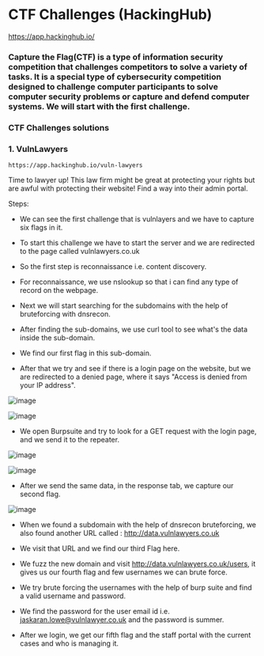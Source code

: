 
# **CTF Challenges (HackingHub)**
https://app.hackinghub.io/
### Capture the Flag(CTF) is a type of information security competition that challenges competitors to solve a variety of tasks. It is a special type of cybersecurity competition designed to challenge computer participants to solve computer security problems or capture and defend computer systems. We will start with the first challenge.

### CTF Challenges solutions

### 1. VulnLawyers 
    https://app.hackinghub.io/vuln-lawyers
   
   Time to lawyer up! This law firm might be great at protecting your rights but are awful with protecting their website! Find a way into their admin portal. 
   
   Steps:
   * We can see the first challenge that is vulnlayers and we have to capture six flags in it.
     
   * To start this challenge we have to start the server and we are redirected to the page called vulnlawyers.co.uk
     
   * So the first step is reconnaissance i.e. content discovery.
     
   * For reconnaissance, we use nslookup so that i can find any type of record on the webpage.
     
   * Next we will start searching for the subdomains with the help of bruteforcing with dnsrecon.
     
   * After finding the sub-domains, we use curl tool to see what's the data inside the sub-domain.

   * We find our first flag in this sub-domain.
     
   * After that we try and see if there is a login page on the website, but we are redirected to a denied page, where it says "Access is denied from your IP address".
  
  
![image](https://github.com/ocoretech/Sahil-workbook/assets/67775716/b88c36d3-7c3d-40e0-81f5-bdd0a5bf11e3)


![image](https://github.com/ocoretech/Sahil-workbook/assets/67775716/aff7639e-8669-4ced-b0cb-ed1ae8b987fb)


   * We open Burpsuite and try to look for a GET request with the login page, and we send it to the repeater.
     

![image](https://github.com/ocoretech/Sahil-workbook/assets/67775716/7f788958-b0a1-4c6a-bc7e-eb16c03381b6)


![image](https://github.com/ocoretech/Sahil-workbook/assets/67775716/2247b7de-cacc-468c-b99a-521af77a3a3f)


   * After we send the same data, in the response tab, we capture our second flag.
     

![image](https://github.com/ocoretech/Sahil-workbook/assets/67775716/08ec4318-5579-4d05-8cbc-d9fb649af036)


   
   * When we found a subdomain with the help of dnsrecon bruteforcing, we also found another URL called : 
http://data.vulnlawyers.co.uk


* We visit that URL and we find our third Flag here.

  
* We fuzz the new domain and visit http://data.vulnlawyers.co.uk/users, it gives us our fourth flag and few usernames we can brute force.

  
* We try brute forcing the usernames with the help of burp suite and find a valid username and password.

  
* We find the password for the user email id i.e. 
jaskaran.lowe@vulnlawyer.co.uk and the password is summer.


* After we login, we get our fifth flag and the staff portal with the current cases and who is managing it.


   
